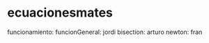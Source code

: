 # ecuacionesmates
 
funcionamiento:
    funcionGeneral:
        jordi
    bisection:
        arturo
    newton:
        fran